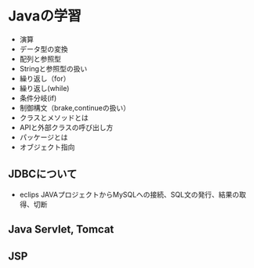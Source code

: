 # Javaの学習
- 演算
- データ型の変換
- 配列と参照型
- Stringと参照型の扱い
- 繰り返し（for）
- 繰り返し(while)
- 条件分岐(if)
- 制御構文（brake,continueの扱い）
- クラスとメソッドとは
- APIと外部クラスの呼び出し方
- パッケージとは
- オブジェクト指向

## JDBCについて
- eclips JAVAプロジェクトからMySQLへの接続、SQL文の発行、結果の取得、切断

## Java Servlet, Tomcat

## JSP
